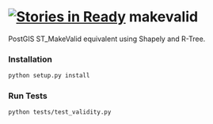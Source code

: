 [![Stories in Ready](https://badge.waffle.io/ftwillms/makevalid.png?label=ready&title=Ready)](https://waffle.io/ftwillms/makevalid)
makevalid
=========

PostGIS ST_MakeValid equivalent using Shapely and R-Tree.

### Installation
```bash
python setup.py install
```

### Run Tests
```bash
python tests/test_validity.py
```
